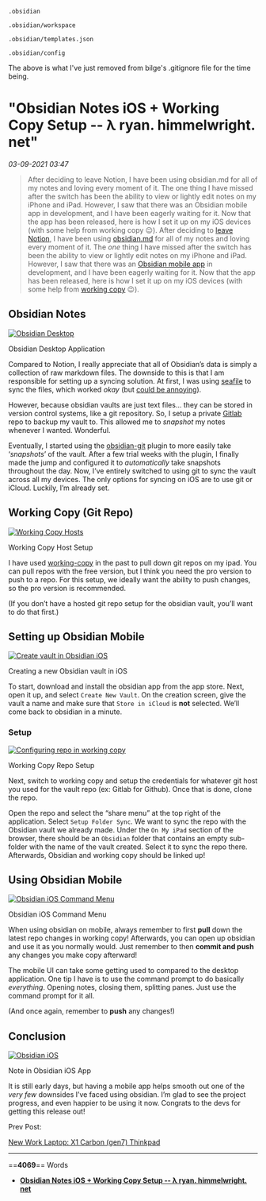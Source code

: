 ```
.obsidian

.obsidian/workspace

.obsidian/templates.json

.obsidian/config
```

The above is what I've just removed from bilge's .gitignore file for the time being.

# "Obsidian Notes iOS + Working Copy Setup -- λ ryan. himmelwright. net"

*03-09-2021 03:47* 

> After deciding to leave Notion, I have been using
obsidian.md for all of my notes and loving every moment of it.
The one thing I have missed after the switch has been the ability to view or
lightly edit notes on my iPhone and iPad. However, I saw that there was an
Obsidian mobile app in development, and I have
been eagerly waiting for it. Now that the app has been released, here is how I
set it up on my iOS devices (with some help from working
copy 😉).
After deciding to [leave Notion](https://ryan.himmelwright.net/post/leaving-notion/), I have been using [obsidian.md](https://obsidian.md/) for all of my notes and loving every moment of it. The *one* thing I have missed after the switch has been the ability to view or lightly edit notes on my iPhone and iPad. However, I saw that there was an [Obsidian mobile app](https://obsidian.md/mobile) in development, and I have been eagerly waiting for it. Now that the app has been released, here is how I set it up on my iOS devices (with some help from [working copy](https://workingcopyapp.com/) 😉).

## Obsidian Notes

[![Obsidian Desktop](https://ryan.himmelwright.net/img/posts/obsidian-ios-setup/obsidian_desktop.png)](https://ryan.himmelwright.net/img/posts/obsidian-ios-setup/obsidian_desktop.png)

Obsidian Desktop Application

Compared to Notion, I really appreciate that all of Obsidian’s data is simply a collection of raw markdown files. The downside to this is that I am responsible for setting up a syncing solution. At first, I was using [seafile](https://ryan.himmelwright.net/post/trying-out-seafile/) to sync the files, which worked *okay* (but [could be annoying](https://ryan.himmelwright.net/post/disable-seafile-notifications-gnome40/)).

However, because obsidian vaults are just text files… they can be stored in version control systems, like a git repository. So, I setup a private [Gitlab](https://gitlab.io/) repo to backup my vault to. This allowed me to *snapshot* my notes whenever I wanted. Wonderful.

Eventually, I started using the [obsidian-git](https://github.com/denolehov/obsidian-git) plugin to more easily take ‘*snapshots*’ of the vault. After a few trial weeks with the plugin, I finally made the jump and configured it to *automatically* take snapshots throughout the day. Now, I’ve entirely switched to using git to sync the vault across all my devices. The only options for syncing on iOS are to use git or iCloud. Luckily, I’m already set.

## Working Copy (Git Repo)

[![Working Copy Hosts](https://ryan.himmelwright.net/img/posts/obsidian-ios-setup/working_copy_hosts.jpeg)](https://ryan.himmelwright.net/img/posts/obsidian-ios-setup/working_copy_hosts.jpeg)

Working Copy Host Setup

I have used [working-copy](https://workingcopyapp.com/) in the past to pull down git repos on my ipad. You can pull repos with the free version, but I think you need the pro version to push to a repo. For this setup, we ideally want the ability to push changes, so the pro version is recommended.

(If you don’t have a hosted git repo setup for the obsidian vault, you’ll want to do that first.)

## Setting up Obsidian Mobile

[![Create vault in Obsidian iOS](https://ryan.himmelwright.net/img/posts/obsidian-ios-setup/create_vault_ios.jpeg)](https://ryan.himmelwright.net/img/posts/obsidian-ios-setup/create_vault_ios.jpeg)

Creating a new Obsidian vault in iOS

To start, download and install the obsidian app from the app store. Next, open it up, and select `Create New Vault`. On the creation screen, give the vault a name and make sure that `Store in iCloud` is **not** selected. We’ll come back to obsidian in a minute.

### Setup

[![Configuring repo in working copy ](https://ryan.himmelwright.net/img/posts/obsidian-ios-setup/working_copy_setup.png)](https://ryan.himmelwright.net/img/posts/obsidian-ios-setup/working_copy_setup.png)

Working Copy Repo Setup

Next, switch to working copy and setup the credentials for whatever git host you used for the vault repo (ex: Gitlab for Github). Once that is done, clone the repo.

Open the repo and select the “share menu” at the top right of the application. Select `Setup Folder Sync`. We want to sync the repo with the Obsidian vault we already made. Under the `On My iPad` section of the browser, there should be an `Obsidian` folder that contains an empty sub-folder with the name of the vault created. Select it to sync the repo there. Afterwards, Obsidian and working copy should be linked up!

## Using Obsidian Mobile

[![Obsidian iOS Command Menu](https://ryan.himmelwright.net/img/posts/obsidian-ios-setup/obsidian_ios_command.jpeg)](https://ryan.himmelwright.net/img/posts/obsidian-ios-setup/obsidian_ios_command.jpeg)

Obsidian iOS Command Menu

When using obsidian on mobile, always remember to first **pull** down the latest repo changes in working copy! Afterwards, you can open up obsidian and use it as you normally would. Just remember to then **commit and push** any changes you make copy afterward!

The mobile UI can take some getting used to compared to the desktop application. One tip I have is to use the command prompt to do basically *everything*. Opening notes, closing them, splitting panes. Just use the command prompt for it all.

(And once again, remember to **push** any changes!)

## Conclusion

[![Obsidian iOS](https://ryan.himmelwright.net/img/posts/obsidian-ios-setup/obsidian_ios.jpeg)](https://ryan.himmelwright.net/img/posts/obsidian-ios-setup/obsidian_ios.jpeg)

Note in Obsidian iOS App

It is still early days, but having a mobile app helps smooth out one of the *very few* downsides I’ve faced using obsidian. I’m glad to see the project progress, and even happier to be using it now. Congrats to the devs for getting this release out!

Prev Post:

[New Work Laptop: X1 Carbon (gen7) Thinkpad](https://ryan.himmelwright.net/post/x1-carbon-gen7-review/)
***

==**4069**== Words

- **[Obsidian Notes iOS + Working Copy Setup -- λ ryan. himmelwright. net](https://ryan.himmelwright.net/post/obsidian-ios-setup/)**
